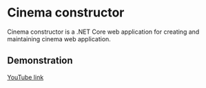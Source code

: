 # Cinema constructor

Cinema constructor is a .NET Core web application for creating and maintaining cinema web application.

## Demonstration
[YouTube link](https://youtu.be/qsKvY4Y5y1Y)
